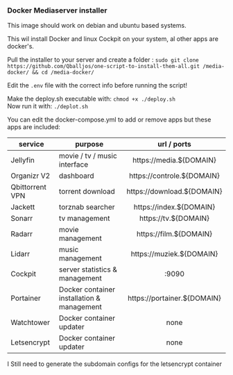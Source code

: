 ### Docker Mediaserver installer

This image should work on debian and ubuntu based systems.

This wil install Docker and linux Cockpit on your system, al other apps are docker's.

Pull the installer to your server and create a folder :
`sudo git clone https://github.com/Qballjos/one-script-to-install-them-all.git /media-docker/ && cd /media-docker/`

Edit the `.env` file with the correct info before running the script!

Make the deploy.sh executable with: `chmod +x ./deploy.sh`   
Now run it with: `./deplot.sh`

You can edit the docker-compose.yml to add or remove apps but these apps are included:

| service | purpose | url / ports |
| ------- | ------- | :---------: |
| Jellyfin | movie / tv / music interface | https://media.${DOMAIN}  |
| Organizr V2 | dashboard | https://controle.${DOMAIN} |
| Qbittorrent VPN | torrent download | https://download.${DOMAIN} |
| Jackett | torznab searcher | https://index.${DOMAIN} |
| Sonarr | tv management | https://tv.${DOMAIN} |
| Radarr | movie management | https://film.${DOMAIN} |
| Lidarr | music management | https://muziek.${DOMAIN} |
| Cockpit | server statistics & management | :9090 |
| Portainer | Docker container installation & management | https://portainer.${DOMAIN} |
| Watchtower | Docker container updater | none |
| Letsencrypt | Docker container updater | none |

I Still need to generate the subdomain configs for the letsencrypt container


